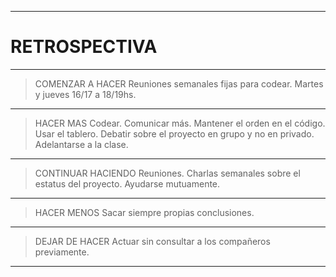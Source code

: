------------

# RETROSPECTIVA

------------

> COMENZAR A HACER
    Reuniones semanales fijas para codear.
    Martes y jueves 16/17 a 18/19hs.

------------

> HACER MAS
    Codear.
    Comunicar más.
    Mantener el orden en el código.
    Usar el tablero.
    Debatir sobre el proyecto en grupo y no en privado.
    Adelantarse a la clase.

------------

> CONTINUAR HACIENDO
    Reuniones.
    Charlas semanales sobre el estatus del proyecto.
    Ayudarse mutuamente.

------------

> HACER MENOS
    Sacar siempre propias conclusiones.

------------

> DEJAR DE HACER
    Actuar sin consultar a los compañeros previamente.

------------